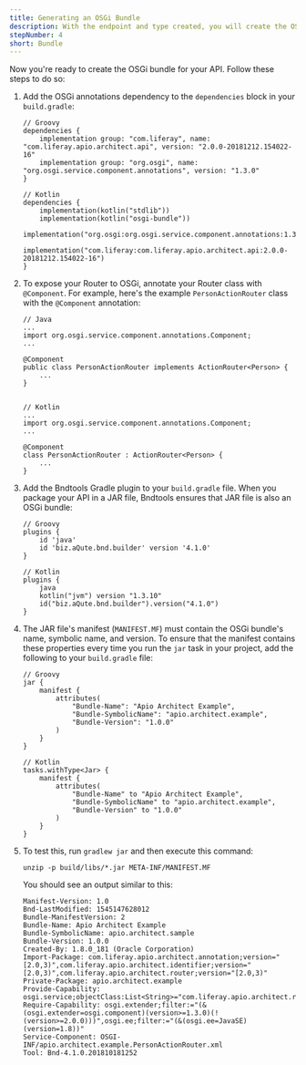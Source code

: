 ```yaml
---
title: Generating an OSGi Bundle
description: With the endpoint and type created, you will create the OSGi bundle using Bndtools
stepNumber: 4
short: Bundle
---
```


Now you're ready to create the OSGi bundle for your API. Follow these steps to do so: 

1.  Add the OSGi annotations dependency to the `dependencies` block in your `build.gradle`:

        // Groovy
        dependencies {
            implementation group: "com.liferay", name: "com.liferay.apio.architect.api", version: "2.0.0-20181212.154022-16"
            implementation group: "org.osgi", name: "org.osgi.service.component.annotations", version: "1.3.0"
        }

        // Kotlin
        dependencies {
            implementation(kotlin("stdlib"))
            implementation(kotlin("osgi-bundle"))
            implementation("org.osgi:org.osgi.service.component.annotations:1.3.0")
            implementation("com.liferay:com.liferay.apio.architect.api:2.0.0-20181212.154022-16")
        }

2.  To expose your Router to OSGi, annotate your Router class with `@Component`. For example, here's the example `PersonActionRouter` class with the `@Component` annotation: 

        // Java
        ...
        import org.osgi.service.component.annotations.Component;
        ...

        @Component
        public class PersonActionRouter implements ActionRouter<Person> {
            ...
        }


        // Kotlin
        ...
        import org.osgi.service.component.annotations.Component;
        ...

        @Component
        class PersonActionRouter : ActionRouter<Person> {
            ...
        }

3.  Add the Bndtools Gradle plugin to your `build.gradle` file. When you package your API in a JAR file, Bndtools ensures that JAR file is also an OSGi bundle: 

        // Groovy
        plugins {
            id 'java'
            id 'biz.aQute.bnd.builder' version '4.1.0'
        }

        // Kotlin
        plugins {
            java
            kotlin("jvm") version "1.3.10"
            id("biz.aQute.bnd.builder").version("4.1.0")
        }

4.  The JAR file's manifest (`MANIFEST.MF`) must contain the OSGi bundle's name, symbolic name, and version. To ensure that the manifest contains these properties every time you run the `jar` task in your project, add the following to your `build.gradle` file: 

        // Groovy
        jar {
            manifest {
                attributes(
                    "Bundle-Name": "Apio Architect Example",
                    "Bundle-SymbolicName": "apio.architect.example",
                    "Bundle-Version": "1.0.0"
                )
            }
        }

        // Kotlin
        tasks.withType<Jar> {
            manifest {
                attributes(
                    "Bundle-Name" to "Apio Architect Example",
                    "Bundle-SymbolicName" to "apio.architect.example",
                    "Bundle-Version" to "1.0.0"
                )
            }
        }

5.  To test this, run `gradlew jar` and then execute this command: 

        unzip -p build/libs/*.jar META-INF/MANIFEST.MF

    You should see an output similar to this: 

        Manifest-Version: 1.0
        Bnd-LastModified: 1545147628012
        Bundle-ManifestVersion: 2
        Bundle-Name: Apio Architect Example
        Bundle-SymbolicName: apio.architect.sample
        Bundle-Version: 1.0.0
        Created-By: 1.8.0_181 (Oracle Corporation)
        Import-Package: com.liferay.apio.architect.annotation;version="[2.0,3)",com.liferay.apio.architect.identifier;version="[2.0,3)",com.liferay.apio.architect.router;version="[2.0,3)"
        Private-Package: apio.architect.example
        Provide-Capability: osgi.service;objectClass:List<String>="com.liferay.apio.architect.router.ActionRouter"
        Require-Capability: osgi.extender;filter:="(&(osgi.extender=osgi.component)(version>=1.3.0)(!(version>=2.0.0)))",osgi.ee;filter:="(&(osgi.ee=JavaSE)(version=1.8))"
        Service-Component: OSGI-INF/apio.architect.example.PersonActionRouter.xml
        Tool: Bnd-4.1.0.201810181252
